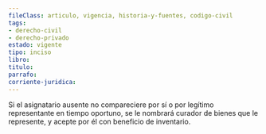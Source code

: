 ```yaml
---
fileClass: articulo, vigencia, historia-y-fuentes, codigo-civil
tags:
- derecho-civil
- derecho-privado
estado: vigente
tipo: inciso
libro:
titulo:
parrafo:
corriente-juridica:
---
```

Si el asignatario ausente no compareciere por sí o por legítimo representante en tiempo oportuno, se le nombrará curador de bienes que le represente, y acepte por él con beneficio de inventario.